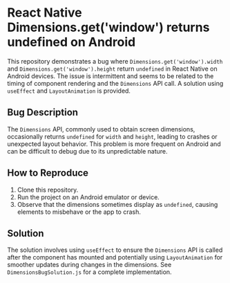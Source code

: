 # React Native Dimensions.get('window') returns undefined on Android

This repository demonstrates a bug where `Dimensions.get('window').width` and `Dimensions.get('window').height` return `undefined` in React Native on Android devices.  The issue is intermittent and seems to be related to the timing of component rendering and the `Dimensions` API call.  A solution using `useEffect` and `LayoutAnimation` is provided.

## Bug Description

The `Dimensions` API, commonly used to obtain screen dimensions, occasionally returns `undefined` for `width` and `height`, leading to crashes or unexpected layout behavior. This problem is more frequent on Android and can be difficult to debug due to its unpredictable nature.

## How to Reproduce

1. Clone this repository.
2. Run the project on an Android emulator or device.
3. Observe that the dimensions sometimes display as `undefined`, causing elements to misbehave or the app to crash.

## Solution

The solution involves using `useEffect` to ensure the `Dimensions` API is called after the component has mounted and potentially using `LayoutAnimation` for smoother updates during changes in the dimensions. See `DimensionsBugSolution.js` for a complete implementation.